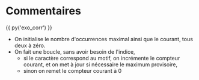 # Commentaires

{{ py('exo_corr') }}

- On initialise le nombre d'occurrences maximal ainsi que le courant, tous deux à zéro.
- On fait une boucle, sans avoir besoin de l'indice,
    - si le caractère correspond au motif, on incrémente le compteur courant, et on met à jour si nécessaire le maximum provisoire,
    - sinon on remet le compteur courant à 0
